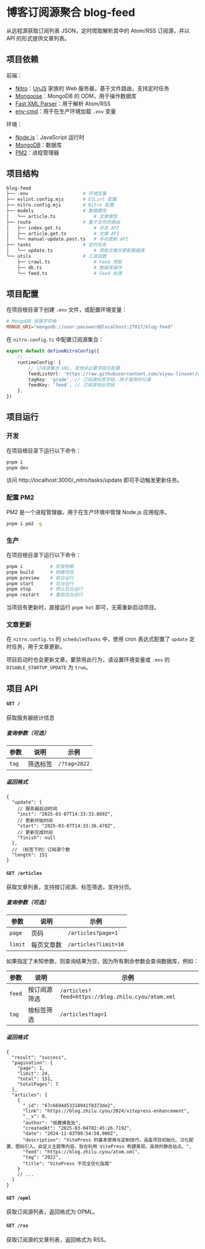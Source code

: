 # 博客订阅源聚合 blog-feed

从远程源获取订阅列表 JSON，定时爬取解析其中的 Atom/RSS 订阅源，并以 API 的形式提供文章列表。

## 项目依赖

前端：

- [Nitro](https://nitro.build/)：[UnJS](https://unjs.io/) 家族的 Web 服务器，基于文件路由，支持定时任务
- [Mongoose](https://mongoosejs.com/)：MongoDB 的 ODM，用于操作数据库
- [Fast XML Parser](https://naturalintelligence.github.io/fast-xml-parser/#readme)：用于解析 Atom/RSS
- [env-cmd](https://github.com/toddbluhm/env-cmd#readme)：用于在生产环境加载 `.env` 变量

环境：

- [Node.js](https://nodejs.org/)：JavaScript 运行时
- [MongoDB](https://www.mongodb.com/)：数据库
- [PM2](https://pm2.keymetrics.io/)：进程管理器

## 项目结构

```sh
blog-feed
├── .env                    # 环境变量
├── eslint.config.mjs       # ESLint 配置
├── nitro.config.mjs        # Nitro 配置
├── models                  # 数据模型
│   └── article.ts              # 文章模型
├── route                   # 基于文件的路由
│   ├── index.get.ts            # 状态 API
│   ├── article.get.ts          # 文章 API
│   └── manual-update.post.ts   # 手动更新 API
├── tasks                   # 定时任务
│   └── update.ts               # 爬取文章并更新数据库
└── utils                   # 工具函数
    ├── crawl.ts                # Feed 爬取
    ├── db.ts                   # 数据库操作
    └── feed.ts                 # Feed 处理
```

## 项目配置

在项目根目录下创建 `.env` 文件，或配置环境变量：

```ini
# MongoDB 连接字符串
MONGO_URI="mongodb://user:password@localhost:27017/blog-feed"
```

在 `nitro.config.ts` 中配置订阅源集合：

```ts
export default defineNitroConfig({
    // ...
    runtimeConfig: {
        // 订阅源集合 URL，其他非必要字段见配置
        feedListUrl: 'https://raw.githubusercontent.com/xiyou-linuxer/website-2024/refs/heads/main/docs/.vitepress/data/members.json',
        tagKey: 'grade', // 订阅源标签字段，用于查询时分类
        feedKey: 'feed', // 订阅源地址字段
    },
})
```

## 项目运行

### 开发

在项目根目录下运行以下命令：

```sh
pnpm i
pnpm dev
```

访问 http://localhost:3000/_nitro/tasks/update 即可手动触发更新任务。

### 配置 PM2

PM2 是一个进程管理器，用于在生产环境中管理 Node.js 应用程序。

```bash
pnpm i pm2 -g
```

### 生产

在项目根目录下运行以下命令：

```sh
pnpm i          # 安装依赖
pnpm build      # 构建项目
pnpm preview    # 前台运行
pnpm start      # 后台运行
pnpm stop       # 停止后台运行
pnpm restart    # 重启后台运行
```

当项目有更新时，直接运行 `pnpm hot` 即可，无需重新启动项目。

### 文章更新

在 `nitro.config.ts` 的 `scheduledTasks` 中，使用 cron 表达式配置了 `update` 定时任务，用于文章更新。

项目启动时也会更新文章，要禁用此行为，请设置环境变量或 `.env` 的 `DISABLE_STARTUP_UPDATE` 为 `true`。

## 项目 API

#### `GET /`

获取服务器统计信息

##### 查询参数（可选）

| 参数  | 说明     | 示例         |
| ----- | -------- | ------------ |
| `tag` | 筛选标签 | `/?tag=2022` |

##### 返回格式

```jsonc
{
  "update": {
    // 服务器启动时间
    "init": "2025-03-07T14:33:33.869Z",
    // 更新开始时间
    "start": "2025-03-07T14:33:36.478Z",
    // 更新完成时间
    "finish": null
  },
  // （标签下的）订阅源个数
  "length": 151
}
```

#### `GET /articles`

获取文章列表，支持按订阅源、标签筛选，支持分页。

##### 查询参数（可选）

| 参数    | 说明       | 示例                 |
| ------- | ---------- | -------------------- |
| `page`  | 页码       | `/articles?page=1`   |
| `limit` | 每页文章数 | `/articles?limit=10` |

如果指定了未知参数，则查询结果为空，因为所有剩余参数会查询数据库，例如：

| 参数   | 说明         | 示例                                              |
| ------ | ------------ | ------------------------------------------------- |
| `feed` | 按订阅源筛选 | `/articles?feed=https://blog.zhilu.cyou/atom.xml` |
| `tag`  | 按标签筛选   | `/articles?tag=1`                                 |

##### 返回格式

```jsonc
{
  "result": "success",
  "pagination": {
    "page": 1,
    "limit": 24,
    "total": 151,
    "totalPages": 7
  },
  "articles": [
    {
      "_id": "67c6694d53318941f8373de2",
      "link": "https://blog.zhilu.cyou/2024/vitepress-enhancement",
      "__v": 0,
      "author": "纸鹿摸鱼处",
      "createdAt": "2025-03-04T02:45:26.719Z",
      "date": "2024-11-03T09:54:50.000Z",
      "description": "VitePress 的基本使用与定制技巧，涵盖项目初始化、汉化配置、图标引入、自定义主题等内容，旨在利用 VitePress 构建美观、高效的静态站点。",
      "feed": "https://blog.zhilu.cyou/atom.xml",
      "tag": "2022",
      "title": "VitePress 不完全优化指南"
    }
    // ...
  ]
}
```

#### `GET /opml`

获取订阅源列表，返回格式为 OPML。

#### `GET /rss`

获取订阅源的文章列表，返回格式为 RSS。
